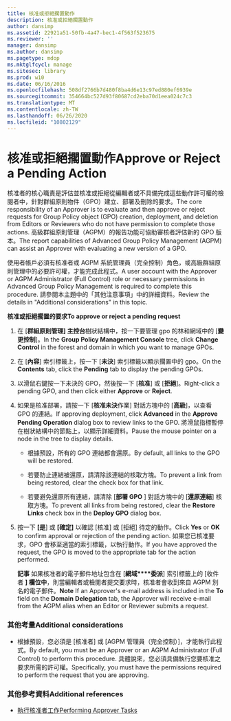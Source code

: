 ```yaml
---
title: 核准或拒絕擱置動作
description: 核准或拒絕擱置動作
author: dansimp
ms.assetid: 22921a51-50fb-4a47-bec1-4f563f523675
ms.reviewer: ''
manager: dansimp
ms.author: dansimp
ms.pagetype: mdop
ms.mktglfcycl: manage
ms.sitesec: library
ms.prod: w10
ms.date: 06/16/2016
ms.openlocfilehash: 508df2766b7d480f8ba4d6e13c97ed880ef6939e
ms.sourcegitcommit: 354664bc527d93f80687cd2eba70d1eea024c7c3
ms.translationtype: MT
ms.contentlocale: zh-TW
ms.lasthandoff: 06/26/2020
ms.locfileid: "10802129"
---
```

# <span data-ttu-id="b1b87-103">核准或拒絕擱置動作</span><span class="sxs-lookup"><span data-stu-id="b1b87-103">Approve or Reject a Pending Action</span></span>


<span data-ttu-id="b1b87-104">核准者的核心職責是評估並核准或拒絕從編輯者或不具備完成這些動作許可權的檢閱者中，針對群組原則物件（GPO）建立、部署及刪除的要求。</span><span class="sxs-lookup"><span data-stu-id="b1b87-104">The core responsibility of an Approver is to evaluate and then approve or reject requests for Group Policy object (GPO) creation, deployment, and deletion from Editors or Reviewers who do not have permission to complete those actions.</span></span> <span data-ttu-id="b1b87-105">高級群組原則管理（AGPM）的報告功能可協助審核者評估新的 GPO 版本。</span><span class="sxs-lookup"><span data-stu-id="b1b87-105">The report capabilities of Advanced Group Policy Management (AGPM) can assist an Approver with evaluating a new version of a GPO.</span></span>

<span data-ttu-id="b1b87-106">使用者帳戶必須有核准者或 AGPM 系統管理員（完全控制）角色，或高級群組原則管理中的必要許可權，才能完成此程式。</span><span class="sxs-lookup"><span data-stu-id="b1b87-106">A user account with the Approver or AGPM Administrator (Full Control) role or necessary permissions in Advanced Group Policy Management is required to complete this procedure.</span></span> <span data-ttu-id="b1b87-107">請參閱本主題中的「其他注意事項」中的詳細資料。</span><span class="sxs-lookup"><span data-stu-id="b1b87-107">Review the details in "Additional considerations" in this topic.</span></span>

**<span data-ttu-id="b1b87-108">核准或拒絕擱置的要求</span><span class="sxs-lookup"><span data-stu-id="b1b87-108">To approve or reject a pending request</span></span>**

1.  <span data-ttu-id="b1b87-109">在 [**群組原則管理] 主控台**樹狀結構中，按一下要管理 gpo 的林和網域中的 [**變更控制**]。</span><span class="sxs-lookup"><span data-stu-id="b1b87-109">In the **Group Policy Management Console** tree, click **Change Control** in the forest and domain in which you want to manage GPOs.</span></span>

2.  <span data-ttu-id="b1b87-110">在 [**內容**] 索引標籤上，按一下 [**未決**] 索引標籤以顯示擱置中的 gpo。</span><span class="sxs-lookup"><span data-stu-id="b1b87-110">On the **Contents** tab, click the **Pending** tab to display the pending GPOs.</span></span>

3.  <span data-ttu-id="b1b87-111">以滑鼠右鍵按一下未決的 GPO，然後按一下 [**核准**] 或 [**拒絕**]。</span><span class="sxs-lookup"><span data-stu-id="b1b87-111">Right-click a pending GPO, and then click either **Approve** or **Reject**.</span></span>

4.  <span data-ttu-id="b1b87-112">如果是核准部署，請按一下 [**核准未決**作業] 對話方塊中的 [**高級**]，以查看 GPO 的連結。</span><span class="sxs-lookup"><span data-stu-id="b1b87-112">If approving deployment, click **Advanced** in the **Approve Pending Operation** dialog box to review links to the GPO.</span></span> <span data-ttu-id="b1b87-113">將滑鼠指標暫停在樹狀結構中的節點上，以顯示詳細資料。</span><span class="sxs-lookup"><span data-stu-id="b1b87-113">Pause the mouse pointer on a node in the tree to display details.</span></span>

    -   <span data-ttu-id="b1b87-114">根據預設，所有的 GPO 連結都會還原。</span><span class="sxs-lookup"><span data-stu-id="b1b87-114">By default, all links to the GPO will be restored.</span></span>

    -   <span data-ttu-id="b1b87-115">若要防止連結被還原，請清除該連結的核取方塊。</span><span class="sxs-lookup"><span data-stu-id="b1b87-115">To prevent a link from being restored, clear the check box for that link.</span></span>

    -   <span data-ttu-id="b1b87-116">若要避免還原所有連結，請清除 [**部署 GPO** ] 對話方塊中的 [**還原連結**] 核取方塊。</span><span class="sxs-lookup"><span data-stu-id="b1b87-116">To prevent all links from being restored, clear the **Restore Links** check box in the **Deploy GPO** dialog box.</span></span>

5.  <span data-ttu-id="b1b87-117">按一下 **[是**] 或 **[確定]** 以確認 [核准] 或 [拒絕] 待定的動作。</span><span class="sxs-lookup"><span data-stu-id="b1b87-117">Click **Yes** or **OK** to confirm approval or rejection of the pending action.</span></span> <span data-ttu-id="b1b87-118">如果您已核准要求，GPO 會移至適當的索引標籤，以執行動作。</span><span class="sxs-lookup"><span data-stu-id="b1b87-118">If you have approved the request, the GPO is moved to the appropriate tab for the action performed.</span></span>

    <span data-ttu-id="b1b87-119">**記事** 如果核准者的電子郵件地址包含在 [**網域\*\*\*\*委派**] 索引標籤上的 [收件者 **] 欄位中**，則當編輯者或檢閱者提交要求時，核准者會收到來自 AGPM 別名的電子郵件。</span><span class="sxs-lookup"><span data-stu-id="b1b87-119">**Note** If an Approver's e-mail address is included in the **To** field on the **Domain** **Delegation** tab, the Approver will receive e-mail from the AGPM alias when an Editor or Reviewer submits a request.</span></span>

     

### <span data-ttu-id="b1b87-120">其他考量</span><span class="sxs-lookup"><span data-stu-id="b1b87-120">Additional considerations</span></span>

-   <span data-ttu-id="b1b87-121">根據預設，您必須是 [核准者] 或 [AGPM 管理員（完全控制）]，才能執行此程式。</span><span class="sxs-lookup"><span data-stu-id="b1b87-121">By default, you must be an Approver or an AGPM Administrator (Full Control) to perform this procedure.</span></span> <span data-ttu-id="b1b87-122">具體說來，您必須具備執行您要核准之要求所需的許可權。</span><span class="sxs-lookup"><span data-stu-id="b1b87-122">Specifically, you must have the permissions required to perform the request that you are approving.</span></span>

### <span data-ttu-id="b1b87-123">其他參考資料</span><span class="sxs-lookup"><span data-stu-id="b1b87-123">Additional references</span></span>

-   [<span data-ttu-id="b1b87-124">執行核准者工作</span><span class="sxs-lookup"><span data-stu-id="b1b87-124">Performing Approver Tasks</span></span>](performing-approver-tasks.md)

 

 





